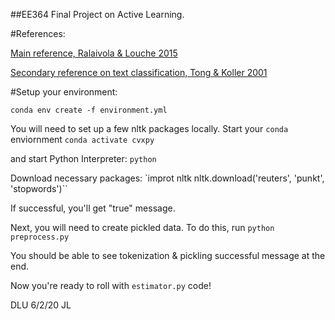 ##EE364 Final Project on Active Learning.

#References:

[Main reference, Ralaivola & Louche 2015](https://arxiv.org/abs/1508.02986)

[Secondary reference on text classification, Tong & Koller 2001](http://www.jmlr.org/papers/volume2/tong01a/tong01a.pdf)

#Setup your environment:

`conda env create -f environment.yml`

You will need to set up a few nltk packages locally. Start your `conda` enviornment
`conda activate cvxpy`

and start Python Interpreter:
`python`

Download necessary packages:
`improt nltk
nltk.download('reuters', 'punkt', 'stopwords')``

If successful, you'll get "true" message.

Next, you will need to create pickled data. To do this, run
`python preprocess.py`

You should be able to see tokenization & pickling successful message at the end.

Now you're ready to roll with `estimator.py` code!

DLU 6/2/20 JL
